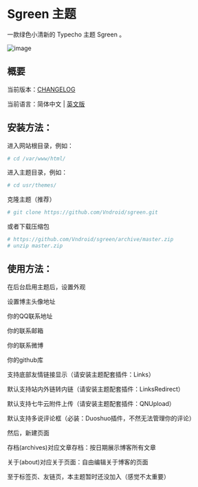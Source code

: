 # Sgreen 主题

一款绿色小清新的 Typecho 主题 Sgreen 。

![image](https://github.com/wavengine/Sgreen/blob/master/screenshot.png)

## 概要

当前版本：[CHANGELOG](/CHANGELOG)

当前语言：简体中文 | [英文版](/README.md)

## 安装方法：

进入网站根目录，例如：

```bash
# cd /var/www/html/
```

进入主题目录，例如：

```bash
# cd usr/themes/
```

克隆主题（推荐）

```bash
# git clone https://github.com/Vndroid/sgreen.git
```

或者下载压缩包

```bash
# https://github.com/Vndroid/sgreen/archive/master.zip
# unzip master.zip
```

## 使用方法：

在后台启用主题后，设置外观

设置博主头像地址

你的QQ联系地址

你的联系邮箱

你的联系微博

你的github库

支持底部友情链接显示（请安装主题配套插件：Links）

默认支持站内外链转内链（请安装主题配套插件：LinksRedirect）

默认支持七牛云附件上传（请安装主题配套插件：QNUpload）

默认支持多说评论框（必装：Duoshuo插件，不然无法管理你的评论）

然后，新建页面

存档(archives)对应文章存档：按日期展示博客所有文章

关于(about)对应关于页面：自由编辑关于博客的页面

至于标签页、友链页，本主题暂时还没加入（感觉不太重要）
